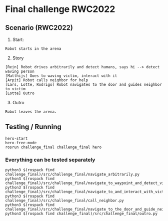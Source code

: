 # Final challenge RWC2022

## Scenario (RWC2022)

1. Start:

```
Robot starts in the arena
```

2. Story

```
[Rein] Robot drives arbitrarily and detect humans, says hi --> detect waving person
[Matthijs] Goes to waving victim, interact with it
[Arpit] Robot calls neighbor for help
[Lars, Lotte, Rodrigo] Robot navigates to the door and guides neighbor to victim
[Lotte] Outro
```

3. Outro

```
Robot leaves the arena.
```

## Testing / Running

```
hero-start
hero-free-mode
rosrun challenge_final challenge_final hero
```

### Everything can be tested separately

```
python3 $(rospack find challenge_final)/src/challenge_final/navigate_arbitrarily.py
python3 $(rospack find challenge_final)/src/challenge_final/navigate_to_waypoint_and_detect_victim.py
python3 $(rospack find challenge_final)/src/challenge_final/navigate_to_and_interact_with_victim.py
python3 $(rospack find challenge_final)/src/challenge_final/call_neighbor.py
python3 $(rospack find challenge_final)/src/challenge_final/navigate_to_the_door_and_guide_neighbor_to_victim.py
python3 $(rospack find challenge_final)/src/challenge_final/outro.py
```
